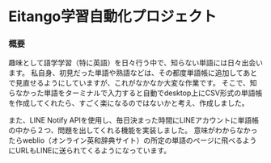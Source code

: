 # Eitango学習自動化プロジェクト
### 概要
趣味として語学学習（特に英語）を日々行う中で、知らない単語には日々出会います。
私自身、初見だった単語や熟語などは、その都度単語帳に追加してあとで見直せるようにしていますが、これがなかなか大変な作業です。
そこで、知らなかった単語をターミナルで入力すると自動でdesktop上にCSV形式の単語帳を作成してくれたら、すごく楽になるのではないかと考え、作成しました。

また、LINE Notify APIを使用し、毎日決まった時間にLINEアカウントに単語帳の中から２つ、問題を出してくれる機能を実装しました。
意味がわからなかったらweblio（オンライン英和辞典サイト）の所定の単語のぺージに飛べるようにURLもLINEに送られてくるようになっています。
